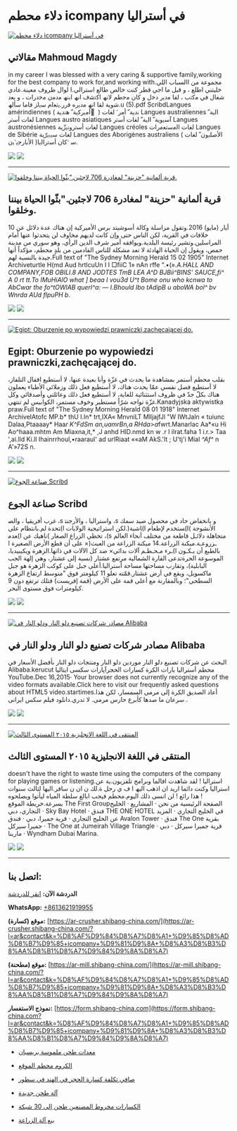 # دلاء محطم icompany في أستراليا

<a href="https://swt.shibang-china.com/?l=ar&img&k=%D8%AF%D9%84%D8%A7%D8%A1+%D9%85%D8%AD%D8%B7%D9%85+icompany+%D9%81%D9%8A+%D8%A3%D8%B3%D8%AA%D8%B1%D8%A7%D9%84%D9%8A%D8%A7" target="_blank">![دلاء محطم icompany في أستراليا](http://static.shibang-china.com/all-800x300/314.jpg)</a>

## ﻣﻘﺎﻻﺗﻲ Mahmoud Magdy
in my career I was blessed with a very caring &amp; supportive family,working for the best company to work for,and working with.مجموعة من االسباب اللي خليتني اطلع ، و قبل ما اجي قطر كنت خالص طالع استرالي.ا لوال ظروف معينة.ﻋﺎدي ﺷﻐﺎل ﻓﻲ ﻣﮐﺗب ، ﻟﻘﺎ ﻣدﯾر دﺧل و ﮐﺎن ﻣﺣطم ﻻﻧﮫ اﮐﺗﺷف اﻧﮫ اﺑﻧﮫ ﻣدﻣن ﻣﺧدرات ، و ﺑﻌد ﺷوﯾﺔ ﻟﻘﺎ اﻧﮫ ﻣدﯾره ﻗرر.ﯾﺗﻌﻟم ﺳﯾﻟز ﻓﺎﻣﺎ ﺳﺄﻟﮫ.u (5).pdf ScribdLangues amérindiennes ( أﻣﻳرﻛﻳﺔ ّ ﻫﻧدﻳﺔ ّ ) ﻧدﻳﺔ ّ أﻣر َ ﻟﻐﺎت Langues australiennes اﻟﻳﺔ ّ ﻟﻐﺎت أﺳﺗر Langues austro asiatiques آﺳﻳوﻳﺔ ّ اﻟﻳﺔ ّ ﻟﻐﺎت أﺳﺗر Langues austronésiennes ﻟﻐﺎت أﺳﺗروﻧﻳزّﻳﺔ Langues créoles ﻟﻐﺎت اﻟﻣﺳﺗﻌﻣرات Langues de Sibérie ﻟﻐﺎت ﺳﻳﺑﻳرّﻳﺔ Langues des Aborigènes australiens ( اﻷﺻﻠﻳون ّ ﻟﻐﺎت اﻷﺑﺎرﺟﻳﱢﻳن )ﺳ ﱠﻛﺎن أﺳﺗراﻟﻳﺎ.


<a href="https://whatsapp.shibangsoft.com/WhatsApp.php" target="_blank" title="WhatsApp">![](http://static.shibang-china.com/icon/whatsapp.png)</a> <a href="https://swt.shibang-china.com/?l=ar&icon&k=%D8%AF%D9%84%D8%A7%D8%A1+%D9%85%D8%AD%D8%B7%D9%85+icompany+%D9%81%D9%8A+%D8%A3%D8%B3%D8%AA%D8%B1%D8%A7%D9%84%D9%8A%D8%A7" target="_blank">![](http://static.shibang-china.com/icon/chat-ar.png)</a>

---

<a href="https://swt.shibang-china.com/?l=ar&img&k=%D8%AF%D9%84%D8%A7%D8%A1+%D9%85%D8%AD%D8%B7%D9%85+icompany+%D9%81%D9%8A+%D8%A3%D8%B3%D8%AA%D8%B1%D8%A7%D9%84%D9%8A%D8%A7" target="_blank">![قرية ألمانية &quot;حزينة&quot; لمغادرة 706 لاجئين.&quot;بثّوا الحياة بيننا وخلقوا.](http://static.shibang-china.com/all-800x300/947.jpg)</a>

## قرية ألمانية &quot;حزينة&quot; لمغادرة 706 لاجئين.&quot;بثّوا الحياة بيننا وخلقوا.
10 أيار (مايو) 2016.وتقول مراسلة وكالة أسوشيتد برس الأميركية إن هناك عدة دلائل عن خلافات في القرية، لكن الناس حتى وإن كانت لديهم مخاوف لن يتحدثوا عنها أمام المراسلين.وتشير رئيسة البلدية.ويوافقه أمير شرف الدين الرأي، وهو سوري من مدينة حمص، ويقول إن الحياة الهادئة لا تعد مشكلة للناس القادمين من بلدٍ محطم، مؤكداً أنها جيدة بالنسبة لهم.Full text of &quot;The Sydney Morning Herald 15 02 1905&quot; Internet Archiveturtle H(md Aud hrtlcuUn I I □fiiC 1» nAn rffe &quot;.•(*».A.HALL AND COMPANY,FOB OBILI.8 AND JODTES TmB LEA A^D BJBii^BINS&#39; SAUCE,fi^ A 0 rt tt.To IMuHiAlO what ] beaa I vou3d U^t Bome onu who kcnwa to AbCwar the fo^tOWlAB querl^a: — I.Bhould Ibo tAdipB u aboWA bol^ bv Wnrda AUd flpuPH b*.


<a href="https://whatsapp.shibangsoft.com/WhatsApp.php" target="_blank" title="WhatsApp">![](http://static.shibang-china.com/icon/whatsapp.png)</a> <a href="https://swt.shibang-china.com/?l=ar&icon&k=%D8%AF%D9%84%D8%A7%D8%A1+%D9%85%D8%AD%D8%B7%D9%85+icompany+%D9%81%D9%8A+%D8%A3%D8%B3%D8%AA%D8%B1%D8%A7%D9%84%D9%8A%D8%A7" target="_blank">![](http://static.shibang-china.com/icon/chat-ar.png)</a>

---

<a href="https://swt.shibang-china.com/?l=ar&img&k=%D8%AF%D9%84%D8%A7%D8%A1+%D9%85%D8%AD%D8%B7%D9%85+icompany+%D9%81%D9%8A+%D8%A3%D8%B3%D8%AA%D8%B1%D8%A7%D9%84%D9%8A%D8%A7" target="_blank">![Egipt: Oburzenie po wypowiedzi prawniczki,zachęcającej do.](http://static.shibang-china.com/all-800x300/1410.jpg)</a>

## Egipt: Oburzenie po wypowiedzi prawniczki,zachęcającej do.
بقلب محطم أستمر بمشاهدة ما يحدث في غزّة وأنا بعيدة عنها، لا أستطيع اقفال التلفاز، لا أستطيع فصل نفسي عمّا يحدث هناك، لا أستطيع فعل ذلك وزملائي الأطباء يعملون هناك بكلّ جدّ في ظروف استثنائية للغاية، لا أستطيع فعل ذلك وعائلتي وأصدقائي وكل غزّة تواجه شرّاً مستطير وخوف مستمر، الكوابيس لم تنتهي.Kanadyjska aktywistka praw.Full text of &quot;The Sydney Morning Herald 08 01 1918&quot; Internet ArchivelAtofc MP.b* thU I.ln* trt,IXA« MnvniLT MlljajfJl &quot;W IWtJaln « tuiunc Dalaa,Ptaaaay* Haa*r K^FdSm an,uamrBn,a RHda&gt;a*fwrt.Manarlac Aa*«u Hi Ao^haaa.mhtm Am Miaxna,it,* ,J anhd HlD.nmd kn w .r I ilrat.faha 1 i.r.&gt;  Taa &#39;,ai.lld Ki.ll Ihainrrhoul,•raaraul&#39; ad urlRiaat ««aM AkS.&#39;lt ; U&#39;tj&#39;i Mial *^Af^* n A&#39;»72S n.


<a href="https://whatsapp.shibangsoft.com/WhatsApp.php" target="_blank" title="WhatsApp">![](http://static.shibang-china.com/icon/whatsapp.png)</a> <a href="https://swt.shibang-china.com/?l=ar&icon&k=%D8%AF%D9%84%D8%A7%D8%A1+%D9%85%D8%AD%D8%B7%D9%85+icompany+%D9%81%D9%8A+%D8%A3%D8%B3%D8%AA%D8%B1%D8%A7%D9%84%D9%8A%D8%A7" target="_blank">![](http://static.shibang-china.com/icon/chat-ar.png)</a>

---

<a href="https://swt.shibang-china.com/?l=ar&img&k=%D8%AF%D9%84%D8%A7%D8%A1+%D9%85%D8%AD%D8%B7%D9%85+icompany+%D9%81%D9%8A+%D8%A3%D8%B3%D8%AA%D8%B1%D8%A7%D9%84%D9%8A%D8%A7" target="_blank">![صناعة الجوع Scribd](http://static.shibang-china.com/all-800x300/1374.jpg)</a>

## صناعة الجوع Scribd
ﻏﺮب أﻓﺮﻳﻘﻴﺎ ، واﻟﺼ ،s واﺳﺘﺮاﻟﻴﺎ ، واﻷرﺟﻨﺘ ،s و ﺑﺎﻧﺨﻔﺎض ﺣﺎد ﻓﻲ ﻣﺤﺼﻮل ﺻﻴﺪ ﺳﻤﻚ اﻷﻧﺸﻮﺟﺔ )ا)ﺴﺘﺨﺪم ﻹﻃﻌﺎم ا)ﺎﺷﻴﺔ(.ﻟﻜﻦ اﺳﺘﺮاﺗﻴﺠﻴﺔ اﻟﻮﻻﻳﺎت ا)ﺘﺤﺪة ﻟﻢ.ﺑﺎﻧﺘﻈﺎم ﻋﻠﻰ ﺗﺨﻄﻲ اﻟﺰراع اﻟﺼﻐﺎر )ﻧﺎﻫﻴﻚ ﻋﻦ ا)ﻌﺪﻣ ،(s ﻣﺘﺠﺎﻫﻠﺔ دﻻﺋـﻞ ﻗﺎﻃﻌﺔ ﻣﻦ ﻣﺨﺘﻠﻒ أﻧﺤﺎء اﻟﻌﺎﻟﻢ × ﻋﻠﻰ أن ﻗﻄﻊ اﻷرض اﻟﺼﻐﻴﺮة ا)ـﺰروﻋـﺔ.ﻣﻴﻜﻨﺔ اﻟﺰراﻋﺔ.14 ﻣﻴﻜﻨﺔ اﻟﺰراﻋﺔ ﻣﻦ اﻟﻌﺒﺚ ﺑﺎﻟﻄﺒﻊ أن ﻳـﻜـﻮن ا)ـﺮء ﻣـﺤـﻄـﻢ آﻻت ﺑﺪاﺋﻲ× ﺿﺪ ﻛﻞ اﻵﻻت ﻓﻲ ذاﺗﻬﺎ.الزهرة ويكيبيديا، الموسوعة الحرةتدعى القارة الشمالية مرتفع عشتار (نسبة إلى عشتار، وهي إلهة الحب البابلية)، وتقارب مساحتها مساحة أستراليا.أعلى جبل على كوكب الزهرة هو جبل ماكسويل، ويقع في أرض عشتار.قمّته تعلو 11 كيلومتر فوق &quot;متوسط ارتفاع الزهرة السطحي&quot;؛ وبالمقارنة مع أعلى قمة على الأرض (قمة إفريست) فتلك ترتفع دون 9 كيلومترات فوق مستوى البحر.


<a href="https://whatsapp.shibangsoft.com/WhatsApp.php" target="_blank" title="WhatsApp">![](http://static.shibang-china.com/icon/whatsapp.png)</a> <a href="https://swt.shibang-china.com/?l=ar&icon&k=%D8%AF%D9%84%D8%A7%D8%A1+%D9%85%D8%AD%D8%B7%D9%85+icompany+%D9%81%D9%8A+%D8%A3%D8%B3%D8%AA%D8%B1%D8%A7%D9%84%D9%8A%D8%A7" target="_blank">![](http://static.shibang-china.com/icon/chat-ar.png)</a>

---

<a href="https://swt.shibang-china.com/?l=ar&img&k=%D8%AF%D9%84%D8%A7%D8%A1+%D9%85%D8%AD%D8%B7%D9%85+icompany+%D9%81%D9%8A+%D8%A3%D8%B3%D8%AA%D8%B1%D8%A7%D9%84%D9%8A%D8%A7" target="_blank">![مصادر شركات تصنيع دلو النار ودلو النار في Alibaba](http://static.shibang-china.com/all-800x300/1479.jpg)</a>

## مصادر شركات تصنيع دلو النار ودلو النار في Alibaba
البحث عن شركات تصنيع دلو النار موردين دلو النار ومنتجات دلو النار بأفضل الأسعار في Alibaba.kerucut محطم أستراليا بارات الكرة كسارات الحجرآپارات سکسی ایتالیا YouTube.Dec 16,2015· Your browser does not currently recognize any of the video formats available.Click here to visit our frequently asked questions about HTML5 video.startimes.أعاد الصديق الكرة إلى مرمى السمسار، لكن هذا سرعان ما صدها كأبرع حارس مرمى. لا تدري.دانلود فیلم سکس ایرانی .


<a href="https://whatsapp.shibangsoft.com/WhatsApp.php" target="_blank" title="WhatsApp">![](http://static.shibang-china.com/icon/whatsapp.png)</a> <a href="https://swt.shibang-china.com/?l=ar&icon&k=%D8%AF%D9%84%D8%A7%D8%A1+%D9%85%D8%AD%D8%B7%D9%85+icompany+%D9%81%D9%8A+%D8%A3%D8%B3%D8%AA%D8%B1%D8%A7%D9%84%D9%8A%D8%A7" target="_blank">![](http://static.shibang-china.com/icon/chat-ar.png)</a>

---

<a href="https://swt.shibang-china.com/?l=ar&img&k=%D8%AF%D9%84%D8%A7%D8%A1+%D9%85%D8%AD%D8%B7%D9%85+icompany+%D9%81%D9%8A+%D8%A3%D8%B3%D8%AA%D8%B1%D8%A7%D9%84%D9%8A%D8%A7" target="_blank">![اﻟﻤﻨﺘﻘﯽ ﻓﻲ اﻟﻠﻐﺔ اﻻﻧﺠﻠﯿزﻳﺔ ٢٠١٥ اﻟﻤﺴﺘوى اﻟﺜﺎﻟﺚ](http://static.shibang-china.com/all-800x300/136.jpg)</a>

## اﻟﻤﻨﺘﻘﯽ ﻓﻲ اﻟﻠﻐﺔ اﻻﻧﺠﻠﯿزﻳﺔ ٢٠١٥ اﻟﻤﺴﺘوى اﻟﺜﺎﻟﺚ
doesn&#39;t have the right to waste time using the computers of the company for playing games or listening.استراليا ! لقد شاھدت افالما وبرامج تلفزيون.ية عن استراليا وكنت دائما اريد ان اذھب اليھ ا ف ي رحل ة.لك ن ان ن سافر.اليھا لثالث سنوات ! ھذا رائع ! لن انسى ذلك اليوم.محطم فيجب ابالغ سلطة المياه ليأتوا ويصلحوه بسرعة.خريطة الموقع The First Groupالصفحة الرئيسية من نحن &middot; المشاريع &middot; الخليج التجاري، دبي &middot; Sky Bay Hotel &middot; فندق THE ONE HOTEL في الخليج التجاري &middot; المزيد عن الخليج التجاري &middot; قرية جميرا، دبي &middot; فندق Avalon Tower &middot; فندق The One بقرية جميرا سيركل &middot; The One at Jumeirah Village Triangle &middot; قرية جميرا سيركل &middot; دبي مارينا &middot; Wyndham Dubai Marina.


<a href="https://whatsapp.shibangsoft.com/WhatsApp.php" target="_blank" title="WhatsApp">![](http://static.shibang-china.com/icon/whatsapp.png)</a> <a href="https://swt.shibang-china.com/?l=ar&icon&k=%D8%AF%D9%84%D8%A7%D8%A1+%D9%85%D8%AD%D8%B7%D9%85+icompany+%D9%81%D9%8A+%D8%A3%D8%B3%D8%AA%D8%B1%D8%A7%D9%84%D9%8A%D8%A7" target="_blank">![](http://static.shibang-china.com/icon/chat-ar.png)</a>

---
## اتصل بنا:

**الدردشة الآن:** [انقر للدردشة](https://swt.shibang-china.com?l=ar&contact&k=%D8%AF%D9%84%D8%A7%D8%A1+%D9%85%D8%AD%D8%B7%D9%85+icompany+%D9%81%D9%8A+%D8%A3%D8%B3%D8%AA%D8%B1%D8%A7%D9%84%D9%8A%D8%A7)

**WhatsApp:**  [+8613621919955](https://whatsapp.shibangsoft.com/WhatsApp.php)

**موقع (كسارة):** [https://ar-crusher.shibang-china.com/](https://ar-crusher.shibang-china.com/?l=ar&contact&k=%D8%AF%D9%84%D8%A7%D8%A1+%D9%85%D8%AD%D8%B7%D9%85+icompany+%D9%81%D9%8A+%D8%A3%D8%B3%D8%AA%D8%B1%D8%A7%D9%84%D9%8A%D8%A7)

**موقع (مطحنة):** [https://ar-mill.shibang-china.com/](https://ar-mill.shibang-china.com/?l=ar&contact&k=%D8%AF%D9%84%D8%A7%D8%A1+%D9%85%D8%AD%D8%B7%D9%85+icompany+%D9%81%D9%8A+%D8%A3%D8%B3%D8%AA%D8%B1%D8%A7%D9%84%D9%8A%D8%A7)

**نموذج الاستفسار:** [https://form.shibang-china.com](https://form.shibang-china.com?l=ar&contact&k=%D8%AF%D9%84%D8%A7%D8%A1+%D9%85%D8%AD%D8%B7%D9%85+icompany+%D9%81%D9%8A+%D8%A3%D8%B3%D8%AA%D8%B1%D8%A7%D9%84%D9%8A%D8%A7)

* [معدات طحن ملموسة بريسبان](../28/%D9%85%D8%B9%D8%AF%D8%A7%D8%AA%20%D8%B7%D8%AD%D9%86%20%D9%85%D9%84%D9%85%D9%88%D8%B3%D8%A9%20%D8%A8%D8%B1%D9%8A%D8%B3%D8%A8%D8%A7%D9%86.md)

* [الكروم محطم الموقع](../29/%D8%A7%D9%84%D9%83%D8%B1%D9%88%D9%85%20%D9%85%D8%AD%D8%B7%D9%85%20%D8%A7%D9%84%D9%85%D9%88%D9%82%D8%B9.md)

* [صافي تكلفة كسارة الحجر في الهند في سطور](../27/%D8%B5%D8%A7%D9%81%D9%8A%20%D8%AA%D9%83%D9%84%D9%81%D8%A9%20%D9%83%D8%B3%D8%A7%D8%B1%D8%A9%20%D8%A7%D9%84%D8%AD%D8%AC%D8%B1%20%D9%81%D9%8A%20%D8%A7%D9%84%D9%87%D9%86%D8%AF%20%D9%81%D9%8A%20%D8%B3%D8%B7%D9%88%D8%B1.md)

* [آلة طحن جديدة](../30/%D8%A2%D9%84%D8%A9%20%D8%B7%D8%AD%D9%86%20%D8%AC%D8%AF%D9%8A%D8%AF%D8%A9.md)

* [الكسارات مخروط المصنعين طحن إلى 30 شبكة](../28/%D8%A7%D9%84%D9%83%D8%B3%D8%A7%D8%B1%D8%A7%D8%AA%20%D9%85%D8%AE%D8%B1%D9%88%D8%B7%20%D8%A7%D9%84%D9%85%D8%B5%D9%86%D8%B9%D9%8A%D9%86%20%D8%B7%D8%AD%D9%86%20%D8%A5%D9%84%D9%89%2030%20%D8%B4%D8%A8%D9%83%D8%A9.md)

* [بيع آلة الزراعة](../26/%D8%A8%D9%8A%D8%B9%20%D8%A2%D9%84%D8%A9%20%D8%A7%D9%84%D8%B2%D8%B1%D8%A7%D8%B9%D8%A9.md)